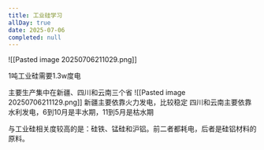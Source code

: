 ```yaml
---
title: 工业硅学习
allDay: true
date: 2025-07-06
completed: null
---
```

![[Pasted image 20250706211029.png]]


1吨工业硅需要1.3w度电

主要生产集中在新疆、四川和云南三个省
![[Pasted image 20250706211129.png]]
新疆主要依靠火力发电，比较稳定
四川和云南主要依靠水利发电，6到10月是丰水期，11到5月是枯水期

与工业硅相关度较高的是：硅铁、锰硅和沪铝。前二者都耗电，后者是硅铝材料的原料。




